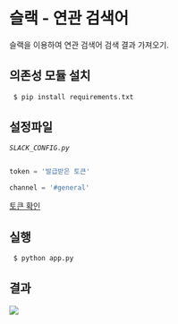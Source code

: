 # 슬랙 - 연관 검색어

슬랙을 이용하여 연관 검색어 검색 결과 가져오기.


## 의존성 모듈 설치

```bash
 $ pip install requirements.txt
```

## 설정파일

*`SLACK_CONFIG.py`*

```python

token = '발급받은 토큰'

channel = '#general'
```

[토큰 확인]('https://api.slack.com/custom-integrations/legacy-tokens')

## 실행

```bash
 $ python app.py
```

## 결과

![]('./images/slack_result.png')